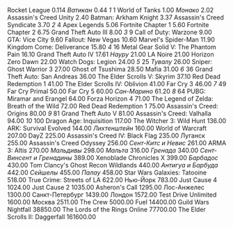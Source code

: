 Rocket League                             0.114
*Ватикан*                                 0.44
*1*                                       1
World of Tanks                            1.00
*Монако*                                  2.02
Assassin's Creed Unity                    2.40
Batman: Arkham Knight                     3.37
Assassin's Creed Syndicate                3.70
*2*                                       4
Apex Legends                              5.06
Fortnite Chapter 1                        5.60
Fortnite Chapter 2                        6.75
Grand Theft Auto III                      8.00
*3*                                       9
Call of Duty: Warzone                     9.00
GTA: Vice City                            9.60
Fallout: New Vegas                       10.60
Marvel's Spider-Man                      11.90
Kingdom Come: Deliverance                15.80
*4*                                      16
Metal Gear Solid V: The Phantom Pain     16.10
Grand Theft Auto IV                      17.61
*Науру*                                  21.00
LA Noire                                 21.00
Horizon Zero Dawn                        22.00
Watch Dogs: Legion                       24.00
*5*                                      25
*Тувалу*                                 26.00
Sniper: Ghost Warrior 3                  27.00
Ghost of Tsushima                        28.50
Mafia                                    31.00
*6*                                      36
Grand Theft Auto: San Andreas            36.00
The Elder Scrolls V: Skyrim              37.10
Red Dead Redemption 1                    41.00
The Elder Scrolls IV: Oblivion           41.00
Far Cry 3                                46.00
*7*                                      49
Far Cry Primal                           50.00
Far Cry 5                                60.00
*Сан-Марино*                             61.20
*8*                                      64
PUBG: Miramar and Erangel                64.00
Forza Horizon 4                          71.00
The Legend of Zelda: Breath of the Wild  72.00
Red Dead Redemption 1                    75.00
Assassin's Creed: Origins                80.00
*9*                                      81
Grand Theft Auto V                       81.00
Assassin's Creed: Valhalla               94.00
*10*                                    100
Dragon Age: Inquisition                 117.00
The Witcher 3: Wild Hunt                136.00
ARK: Survival Evolved                   144.00
*Лихтенштейн*                           160.00
World of Warcraft                       207.00
DayZ                                    225.00
Assassin's Creed IV: Black Flag         235.00
Луганск                                 255.00
Assassin's Creed Odyssey                256.00
*Сент-Китс и Невис*                     261.00
ARMA 3: Altis                           270.00
*Мальдивы*                              298.00
*Мальта*                                316.00
*Гренада*                               340.00
*Сент-Винсент и Гренадины*              389.00
Xenoblade Chronicles X                  399.00
*Барбадос*                              430.00
Tom Clancy's Ghost Recon Wildlands      440.00
*Антигуа и Барбуда*                     442.00
*Сейшелы*                               455.00
*Палау*                                 458.00
Star Wars Galaxies: Tatooine            518.00
True Crime: Streets of LA               622.00
Нью-Йорк                                783.00
Just Cause 4                           1024.00
Just Cause 2                           1035.00
Asheron's Call                         1295.00
Лос-Анжелес                            1300.00
Санкт-Петербург                        1439.00
Лондон                                 1572.00
Test Drive Unlimited                   1600.00
Москва                                 2511.00
The Crew                               5000.00
Fuel                                  14400.00
Guild Wars Nightfall                  38850.00
The Lords of the Rings Online         77700.00
The Elder Scrolls II: Daggerfall     161600.00
